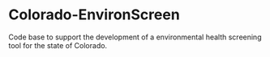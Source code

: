 # Colorado-EnvironScreen
Code base to support the development of a environmental health screening tool for the state of Colorado. 
